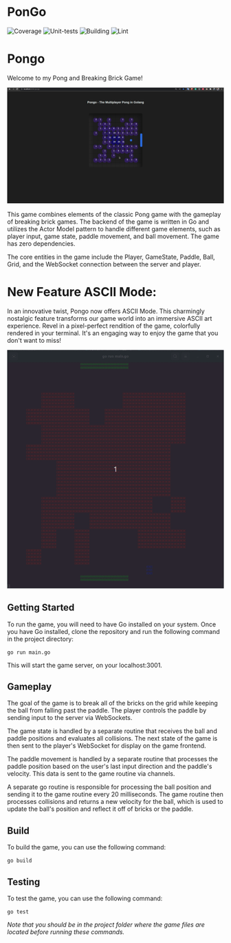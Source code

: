 # PonGo

![Coverage](https://img.shields.io/badge/Coverage-66.7%25-yellow)
![Unit-tests](https://img.shields.io/github/actions/workflow/status/lguibr/pongo/test.yml?label=UnitTests)
![Building](https://img.shields.io/github/actions/workflow/status/lguibr/pongo/build.yml?label=Build)
![Lint](https://img.shields.io/github/actions/workflow/status/lguibr/pongo/lint.yml?label=Lint)

# Pongo

Welcome to my Pong and Breaking Brick Game!

![ScreenShoot](pongogif.gif)

This game combines elements of the classic Pong game with the gameplay of breaking brick games. The backend of the game is written in Go and utilizes the Actor Model pattern to handle different game elements, such as player input, game state, paddle movement, and ball movement. The game has zero dependencies.

The core entities in the game include the Player, GameState, Paddle, Ball, Grid, and the WebSocket connection between the server and player.

# New Feature ASCII Mode:

In an innovative twist, Pongo now offers ASCII Mode. This charmingly nostalgic feature transforms our game world into an immersive ASCII art experience. Revel in a pixel-perfect rendition of the game, colorfully rendered in your terminal. It's an engaging way to enjoy the game that you don't want to miss!

![ASCI Mode](ascii.gif)

## Getting Started

To run the game, you will need to have Go installed on your system. Once you have Go installed, clone the repository and run the following command in the project directory:

```
go run main.go
```

This will start the game server, on your localhost:3001.

## Gameplay

The goal of the game is to break all of the bricks on the grid while keeping the ball from falling past the paddle. The player controls the paddle by sending input to the server via WebSockets.

The game state is handled by a separate routine that receives the ball and paddle positions and evaluates all collisions. The next state of the game is then sent to the player's WebSocket for display on the game frontend.

The paddle movement is handled by a separate routine that processes the paddle position based on the user's last input direction and the paddle's velocity. This data is sent to the game routine via channels.

A separate go routine is responsible for processing the ball position and sending it to the game routine every 20 milliseconds. The game routine then processes collisions and returns a new velocity for the ball, which is used to update the ball's position and reflect it off of bricks or the paddle.

## Build

To build the game, you can use the following command:

```
go build
```

## Testing

To test the game, you can use the following command:

```
go test
```

_Note that you should be in the project folder where the game files are located before running these commands._
